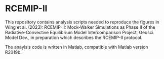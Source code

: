 # RCEMIP-II

This repository contains analysis scripts needed to reproduce the figures in Wing et al. (2023): RCEMIP-II: Mock-Walker Simulations as Phase II of the Radiative-Convective Equilibrium Model Intercomparison Project, Geosci. Model Dev., in preparation which describes the RCEMIP-II protocol. 

The anaylsis code is written in Matlab, compatible with Matlab version R2019b. 
